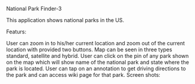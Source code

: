 National Park Finder-3

This application shows national parks in the US.

Featurs:

User can zoom in to his/her current location and zoom out of the current location with provided two buttons.
Map can be seen in three types standard, satellite and hybrid.
User can click on the pin of any park shown on the map which will show name of the national park and state where the park is located.
User can tap on an annotation to get driving directions to the park and can access wiki page for that park.
Screen shots:












